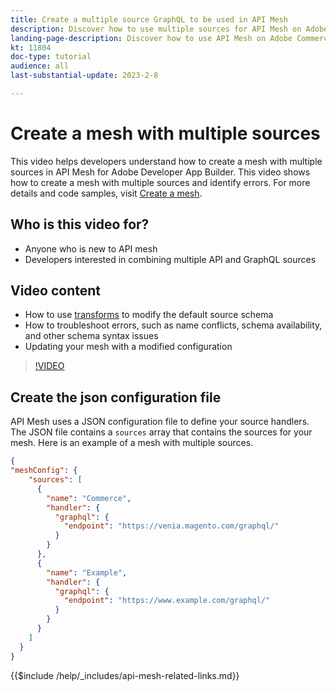 ```yaml
---
title: Create a multiple source GraphQL to be used in API Mesh
description: Discover how to use multiple sources for API Mesh on Adobe Commerce and [!DNL Adobe App Builder]. Learn about some common errors and how to resolve them.
landing-page-description: Discover how to use API Mesh on Adobe Commerce and [!DNL Adobe App Builder]. Learn about creating a mesh that has multiple sources and how to resolve some common errors.
kt: 11804
doc-type: tutorial
audience: all
last-substantial-update: 2023-2-8

---
```

# Create a mesh with multiple sources

This video helps developers understand how to create a mesh with multiple sources in API Mesh for Adobe Developer App Builder. This video shows how to create a mesh with multiple sources and identify errors. For more details and code samples, visit [Create a mesh](https://developer.adobe.com/graphql-mesh-gateway/gateway/create-mesh/#create-a-mesh-1).

## Who is this video for?

* Anyone who is new to API mesh
* Developers interested in combining multiple API and GraphQL sources

## Video content

* How to use [transforms](https://developer.adobe.com/graphql-mesh-gateway/gateway/transforms/) to modify the default source schema
* How to troubleshoot errors, such as name conflicts, schema availability, and other schema syntax issues
* Updating your mesh with a modified configuration

>[!VIDEO](https://video.tv.adobe.com/v/3414125)

## Create the json configuration file

API Mesh uses a JSON configuration file to define your source handlers. The JSON file contains a `sources` array that contains the sources for your mesh. Here is an example of a mesh with multiple sources.

```json
{
"meshConfig": {
    "sources": [
      {
        "name": "Commerce",
        "handler": {
          "graphql": {
            "endpoint": "https://venia.magento.com/graphql/"
          }
        }
      },
      {
        "name": "Example",
        "handler": {
          "graphql": {
            "endpoint": "https://www.example.com/graphql/"
          }
        }
      }
    ]
  }
}
```

{{$include /help/_includes/api-mesh-related-links.md}}
